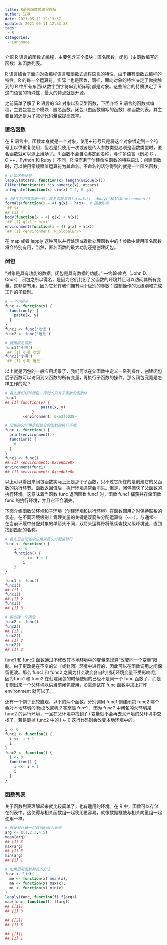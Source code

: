 ```yaml
---
title: R语言函数式编程理解
author: 汪寻
date: 2021-05-11 12:13:57
updated: 2021-05-11 12:53:38
tags:
 - R
categories:
 - Language
---
```


介绍 R 语言的函数式编程，主要包含三个模块：匿名函数，闭包（由函数编写的函数）和函数列表。

<!-- more -->

R 语言结合了面向对象编程语言和函数式编程语言的特性，由于拥有函数式编程的特性，R 的每一个运算符，实际上也是函数，同样，面向对象的特性决定了你接触到的 R 中所有东西(从数字到字符串到矩阵等)都是对象。这些综合的特质决定了 R 这门语言的特殊性，最大的特点就是开源。

之前简单了解了 R 语言的 S3 对象以及泛型函数，下面介绍 R 语言的函数式编程，主要包含三个模块：匿名函数，闭包（由函数编写的函数）和函数列表。其主要目的还是为了减少代码量或提高效率。

### 匿名函数

在 R 语言中，函数本身就是一个对象，使用<-符号只是将这个对象绑定到一个符号上以供重复使用，但若是只使用一次或者是传入参数类型必须是函数类型时，匿名函数就可以派上用场了。R 函数不会自动绑定到名称，与许多语言（例如 C ， C ++，Python 和 Ruby ）不同，R 没有用于创建命名函数的特殊语法：创建函数时，可以使用常规赋值运算符为其命名。不命名的话你得到的就是一个匿名函数。

```r
# 比如这些场景
lapply(mtcars, function(x) length(unique(x)))
Filter(function(x) !is.numeric(x), mtcars)
integrate(function(x) sin(x) ^ 2, 0, pi)

# 与R中的所有函数一样，匿名函数具有formals()，abody()和父级environment()
formals(function(x = 4) g(x) + h(x))  # 函数形参
`## $x
## [1] 4`
body(function(x = 4) g(x) + h(x))
`## [1] g(x) + h(x)`
environment(function(x = 4) g(x) + h(x))
`## [1] <environment: R_GlobalEnv>`
```

在 map 或者 lapply 这种可以并行处理或者批处理函数中的 f 参数中使用匿名函数将会特别有用，当然，匿名函数的最大功能还是创建闭包。

### 闭包

“对象是具有功能的数据。闭包是具有数据的功能。” —约翰·库克（John D. Cook） 闭包之所以得名，是因为它们封闭了父函数的环境并且可以访问其所有变量。这非常有用，因为它允许我们拥有两个级别的参数：控制操作的父级别和完成工作的子级别。

```r
# 一个小例子
func <- function(x) {
  function(y) {
    paste(x, y)
  }
}
func1 <- func('吃饭')
func2 <- func('睡觉')

# 调用匿名函数
func1('小明')
`## [1] 小明 吃饭`
func2('小明')
`## [1] 小明 睡觉`
```

以上就是闭包的一般应用场景了，我们可以在父函数中定义一系列操作，创建闭包后子函数可以访问到父函数的所有变量，再执行子函数的操作。那么闭包究竟是怎样工作的呢？

```r
# 首先我们打印闭包，得到的只有子函数的函数体
func1
## [1] function(y) {
                paste(x, y)
            }
        <environment: 0xe3f6028>

# 闭包的父环境是创建它的函数的执行环境
func <- function() {
  print(environment())
  function() {
    0
  }
}
func1 <- func()
## [1] <environment: 0xce6b3e8>
environment(func1)
## [1] <environment: 0xce6b3e8>
```

以上可以看出来闭包函数实际上还是那个子函数，只不过它所在的是创建它的父函数的执行环节。函数返回值后，执行环境通常会消失。但是，闭包捕获了父函数的执行环境。这意味着当函数 func 返回函数 func1 时，函数 func1 捕获并存储函数 func 的执行环境，并且它不会消失。

下面介绍函数父环境和子环境（创建环境和执行环境）在函数调用之时保持联系的状态。在不同环境级别上管理变量的关键是双箭头分配运算符（`<<-`）。与通常`<-`在当前环境中分配对象的单箭头不同，双箭头运算符将继续查找父级环境链，直到找到匹配的名称。

```r
# 首先是在闭包中应用双箭头分配运算符
func <- function() {
    i <- 0
    function() {
        i <<- i + 1
        i
    }
}

func1 <- func()
func1()
## [1] 1
func1()
## [1] 2
func1()
## [1] 3

# 再创建一个闭包
func2 <- func()
func2()
## [1] 1
func2()
## [1] 2
func2()
## [1] 3
```

func1 和 func2 函数通过不修改其本地环境中的变量来规避“改变同一个变量”限制。由于更改是在不变的父（或封闭）环境中进行的，因此可以在函数调用之间保留更改。那么 func1 和 func2 之间为什么改变各自的封闭环境变量不受影响呢，因为func1 和 func2 在创建闭包的时候使用的已经不是同一个 func 函数了，而是复制出来一个父环境以供当前闭包使用，如需测试在 func 函数中加上打印 environment 就可以了。

还有一个例子比较直观，以下的两个函数，分别调用 func1 创建闭包 func2 哪个会对本地环境的i做出改变呢？答案是 func1 ，因为 func2 中闭包的父环境是 func2 的运行环境，一旦在父环境中找到了 i 变量就不会再去父环境的父环境中查找了，若是删掉 func2 中的 i <- 0 这行代码则会改变本地环境中的i。

```r
i <- 0
func1 <- function() {
  i <<- i + 1
  i
}
func2 <- function() {
  i <- 0
  function() {
    i <<- i + 1
    i
  }
}
```

### 函数列表

关于函数列表理解起来就比较简单了，也有适用的环境。在 R 中，函数可以存储在列表中。这使得与相关函数组一起使用更容易，就像数据框使与相关向量组一起使用一样。

```r
# 假设要计算一组数据的聚合数据
arg <- c(1,2,3,4,5)
mean(arg)
## [1] 3
max(arg)
## [1] 5
min(arg)
## [1] 1

# 如果适用函数列表的方法
func <- list(
  me <- function(x) mean(x),
  ma <- function(x) max(x),
  mi <- function(x) min(x)
)
lapply(func, function(f) f(arg))
map(func, function(f) f(arg))
## [[1]]
## [1] 3

## [[2]]
## [1] 5

## [[3]]
## [1] 1
```
